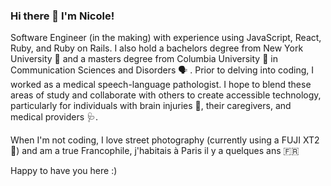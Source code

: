 ### Hi there 👋 I'm Nicole!

Software Engineer (in the making) with experience using JavaScript, React, Ruby, and Ruby on Rails. I also hold a bachelors degree from New York University 💜 and a masters degree from Columbia University 👑 in Communication Sciences and Disorders 🗣 . Prior to delving into coding, I worked as a medical speech-language pathologist. I hope to blend these areas of study and collaborate with others to create accessible technology, particularly for individuals with brain injuries 🧠, their caregivers, and medical providers 🩺. 

When I'm not coding, I love street photography (currently using a FUJI XT2 📸) and am a true Francophile, j'habitais à Paris il y a quelques ans 🇫🇷

Happy to have you here :) 


<!--
**nccandiotti/nccandiotti** is a ✨ _special_ ✨ repository because its `README.md` (this file) appears on your GitHub profile.

Here are some ideas to get you started:

- 🔭 I’m currently working on ...
- 🌱 I’m currently learning ...
- 👯 I’m looking to collaborate on ...
- 🤔 I’m looking for help with ...
- 💬 Ask me about ...
- 📫 How to reach me: ...
- 😄 Pronouns: ...
- ⚡ Fun fact: ...
-->
